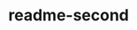 <!--
 * @Autor: yangjin
 * @Date: 2021-09-18 09:21:52
 * @LastEditors: Please set LastEditors
 * @LastEditTime: 2021-09-18 09:21:53
 * @Description: 
-->

# readme-second